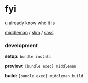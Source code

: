 # fyi

u already know who it is

[middleman](https://middlemanapp.com) / [slim](http://slim-lang.com) / [sass](http://sass-lang.com)

### development

**setup:** `bundle install`

**preview:** `[bundle exec] middleman`

**build:** `[bundle exec] middleman build`
